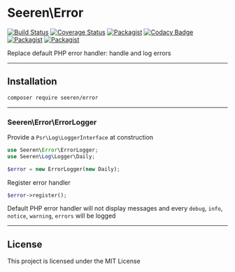 # Seeren\Error

[![Build Status](https://travis-ci.org/seeren/error.svg?branch=master)](https://travis-ci.org/seeren/error) [![Coverage Status](https://coveralls.io/repos/github/seeren/error/badge.svg?branch=master)](https://coveralls.io/github/seeren/error?branch=master) [![Packagist](https://img.shields.io/packagist/dt/seeren/error.svg)](https://packagist.org/packages/seeren/error/stats) [![Codacy Badge](https://api.codacy.com/project/badge/Grade/4a0463fb5a084be5bda68e4e36d7c7ac)](https://www.codacy.com/app/seeren/error?utm_source=github.com&amp;utm_medium=referral&amp;utm_content=seeren/error&amp;utm_campaign=Badge_Grade) [![Packagist](https://img.shields.io/packagist/v/seeren/error.svg)](https://packagist.org/packages/seeren/error#) [![Packagist](https://img.shields.io/packagist/l/seeren/log.svg)](LICENSE)

Replace default PHP error handler: handle and log errors

___

## Installation

```bash
composer require seeren/error
```

___

### Seeren\Error\ErrorLogger

Provide a `Psr\Log\LoggerInterface` at construction

```php
use Seeren\Error\ErrorLogger;
use Seeren\Log\Logger\Daily;

$error = new ErrorLogger(new Daily);
```

Register error handler

```php
$error->register();
```

Default PHP error handler will not display messages and every `debug`, `info`, `notice`, `warning`, `errors` will be logged

___

## License
This project is licensed under the MIT License